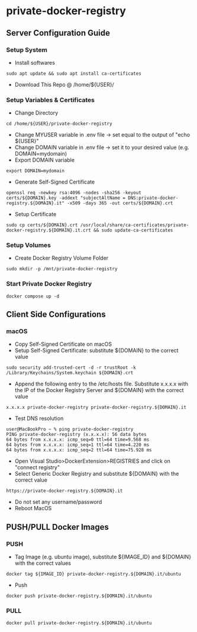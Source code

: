 # private-docker-registry

## Server Configuration Guide

### Setup System
- Install softwares
```
sudo apt update && sudo apt install ca-certificates
```
- Download This Repo @ /home/${USER}/
### Setup Variables & Certificates
- Change Directory
```
cd /home/${USER}/private-docker-registry
```
- Change MYUSER variable in .env file -> set equal to the output of "echo ${USER}"
- Change DOMAIN variable in .env file -> set it to your desired value (e.g. DOMAIN=mydomain)
- Export DOMAIN variable
```
export DOMAIN=mydomain
```
- Generate Self-Signed Certificate
```
openssl req -newkey rsa:4096 -nodes -sha256 -keyout certs/${DOMAIN}.key -addext "subjectAltName = DNS:private-docker-registry.${DOMAIN}.it" -x509 -days 365 -out certs/${DOMAIN}.crt
```
- Setup Certificate
```
sudo cp certs/${DOMAIN}.crt /usr/local/share/ca-certificates/private-docker-registry.${DOMAIN}.it.crt && sudo update-ca-certificates
```

### Setup Volumes
- Create Docker Registry Volume Folder
```
sudo mkdir -p /mnt/private-docker-registry
```

### Start Private Docker Registry
```
docker compose up -d
```

## Client Side Configurations
### macOS
- Copy Self-Signed Certificate on macOS
- Setup Self-Signed Certificate: substitute ${DOMAIN} to the correct value
```
sudo security add-trusted-cert -d -r trustRoot -k /Library/Keychains/System.keychain ${DOMAIN}.crt
```
- Append the following entry to the /etc/hosts file. Substitute x.x.x.x with the IP of the Docker Registry Server and ${DOMAIN} with the correct value
```
x.x.x.x private-docker-registry private-docker-registry.${DOMAIN}.it
```
- Test DNS resolution
```
user@MacBookPro ~ % ping private-docker-registry
PING private-docker-registry (x.x.x.x): 56 data bytes
64 bytes from x.x.x.x: icmp_seq=0 ttl=64 time=9.568 ms
64 bytes from x.x.x.x: icmp_seq=1 ttl=64 time=4.220 ms
64 bytes from x.x.x.x: icmp_seq=2 ttl=64 time=75.928 ms
```
- Open Visual Studio>DockerExtension>REGISTRIES and click on "connect registry"
- Select Generic Docker Registry and substitute ${DOMAIN} with the correct value
```
https://private-docker-registry.${DOMAIN}.it
```
- Do not set any username/password
- Reboot MacOS

## PUSH/PULL Docker Images
### PUSH
- Tag Image (e.g. ubuntu image), substitute \${IMAGE_ID} and ${DOMAIN} with the correct values
```
docker tag ${IMAGE_ID} private-docker-registry.${DOMAIN}.it/ubuntu
```
- Push
```
docker push private-docker-registry.${DOMAIN}.it/ubuntu
```

### PULL
```
docker pull private-docker-registry.${DOMAIN}.it/ubuntu
```